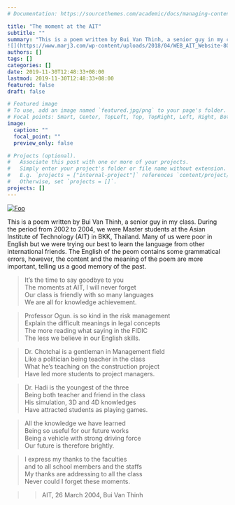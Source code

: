 ```yaml
---
# Documentation: https://sourcethemes.com/academic/docs/managing-content/

title: "The moment at the AIT"
subtitle: ""
summary: "This is a poem written by Bui Van Thinh, a senior guy in my class. During the period from 2002 to 2004, we were Master students at the Asian Institute of Technology (AIT) in BKK, Thailand. Many of us were poor in English but we were trying our best to learn the language from other international friends. The English of the peom contains some grammatical errors, however, the content and the meaning of the poem are more important, telling us a good memory of the past.
![](https://www.marj3.com/wp-content/uploads/2018/04/WEB_AIT_Website-800x266.jpg)"
authors: []
tags: []
categories: []
date: 2019-11-30T12:48:33+08:00
lastmod: 2019-11-30T12:48:33+08:00
featured: false
draft: false

# Featured image
# To use, add an image named `featured.jpg/png` to your page's folder.
# Focal points: Smart, Center, TopLeft, Top, TopRight, Left, Right, BottomLeft, Bottom, BottomRight.
image:
  caption: ""
  focal_point: ""
  preview_only: false

# Projects (optional).
#   Associate this post with one or more of your projects.
#   Simply enter your project's folder or file name without extension.
#   E.g. `projects = ["internal-project"]` references `content/project/deep-learning/index.md`.
#   Otherwise, set `projects = []`.
projects: []
---
```


<a href="http://namkyodai.github.io" rel="some text">![Foo](https://www.marj3.com/wp-content/uploads/2018/04/WEB_AIT_Website-800x266.jpg)</a>

This is a poem written by Bui Van Thinh, a senior guy in my class. During the period from 2002 to 2004, we were Master students at the Asian Institute of Technology (AIT) in BKK, Thailand. Many of us were poor in English but we were trying our best to learn the language from other international friends. The English of the peom contains some grammatical errors, however, the content and the meaning of the poem are more important, telling us a good memory of the past.



> It’s the time to say goodbye to you\
The moments at AIT, I will never forget\
Our class is friendly with so many languages\
We are all for knowledge achievement.

> Professor Ogun. is so kind in the risk management\
Explain the difficult meanings in legal concepts\
The more reading what saying in the FIDIC\
The less we believe in our English skills.

> Dr. Chotchai is a gentleman in Management field\
Like a politician being teacher in the class\
What he’s teaching on the construction project\
Have led more students to project managers.

> Dr. Hadi is the youngest of the three\
Being both teacher and friend in the class\
His simulation, 3D and 4D knowledges\
Have attracted students as playing games.

> All the knowledge we have learned\
Being so useful for our future works\
Being a vehicle with strong driving force\
Our future is therefore brightly.

> I express my thanks to the faculties\
and to all school members and the staffs\
My thanks are addressing to all the class\
Never could I forget these moments.

> > AIT, 26 March 2004, Bui Van Thinh
